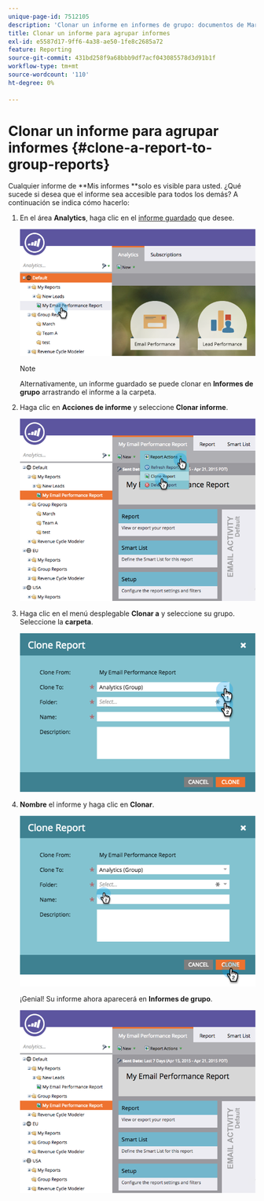 ```yaml
---
unique-page-id: 7512105
description: 'Clonar un informe en informes de grupo: documentos de Marketo, documentación del producto'
title: Clonar un informe para agrupar informes
exl-id: e5587d17-9ff6-4a38-ae50-1fe8c2685a72
feature: Reporting
source-git-commit: 431bd258f9a68bbb9df7acf043085578d3d91b1f
workflow-type: tm+mt
source-wordcount: '110'
ht-degree: 0%

---
```


# Clonar un informe para agrupar informes {#clone-a-report-to-group-reports}

Cualquier informe de **Mis informes **solo es visible para usted. ¿Qué sucede si desea que el informe sea accesible para todos los demás? A continuación se indica cómo hacerlo:

1. En el área **Analytics**, haga clic en el [informe guardado](/help/marketo/product-docs/reporting/basic-reporting/creating-reports/save-a-report.md) que desee.

   ![](assets/image2015-4-21-11-3a25-3a54.png)

   >[!NOTE]
   >
   >Alternativamente, un informe guardado se puede clonar en **Informes de grupo** arrastrando el informe a la carpeta.

1. Haga clic en **Acciones de informe** y seleccione **Clonar informe**.

   ![](assets/image2015-4-21-11-3a29-3a32.png)

1. Haga clic en el menú desplegable **Clonar a** y seleccione su grupo. Seleccione la **carpeta**.

   ![](assets/image2015-4-21-11-3a32-3a0.png)

1. **Nombre** el informe y haga clic en **Clonar**.

   ![](assets/image2015-4-21-11-3a33-3a11.png)

   ¡Genial! Su informe ahora aparecerá en **Informes de grupo**.

   ![](assets/image2015-4-21-11-3a37-3a25.png)
